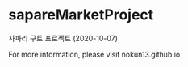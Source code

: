 # sapareMarketProject
사파리 구트 프로젝트 (2020-10-07)

For more information, please visit nokun13.github.io

